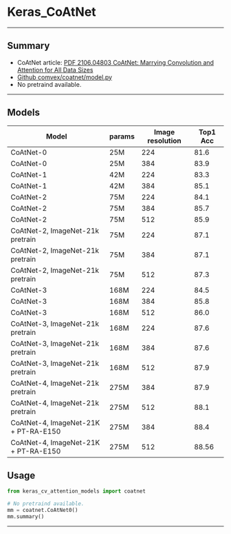 # Keras_CoAtNet
***

## Summary
- CoAtNet article: [PDF 2106.04803 CoAtNet: Marrying Convolution and Attention for All Data Sizes](https://arxiv.org/pdf/2106.04803.pdf)
- [Github comvex/coatnet/model.py](https://github.com/blakechi/ComVEX/blob/master/comvex/coatnet/model.py)
- No pretraind available.
***

## Models
  | Model                                | params | Image resolution | Top1 Acc |
  | ------------------------------------ | ------ | ---------------- | -------- |
  | CoAtNet-0                            | 25M    | 224              | 81.6     |
  | CoAtNet-0                            | 25M    | 384              | 83.9     |
  | CoAtNet-1                            | 42M    | 224              | 83.3     |
  | CoAtNet-1                            | 42M    | 384              | 85.1     |
  | CoAtNet-2                            | 75M    | 224              | 84.1     |
  | CoAtNet-2                            | 75M    | 384              | 85.7     |
  | CoAtNet-2                            | 75M    | 512              | 85.9     |
  | CoAtNet-2, ImageNet-21k pretrain     | 75M    | 224              | 87.1     |
  | CoAtNet-2, ImageNet-21k pretrain     | 75M    | 384              | 87.1     |
  | CoAtNet-2, ImageNet-21k pretrain     | 75M    | 512              | 87.3     |
  | CoAtNet-3                            | 168M   | 224              | 84.5     |
  | CoAtNet-3                            | 168M   | 384              | 85.8     |
  | CoAtNet-3                            | 168M   | 512              | 86.0     |
  | CoAtNet-3, ImageNet-21k pretrain     | 168M   | 224              | 87.6     |
  | CoAtNet-3, ImageNet-21k pretrain     | 168M   | 384              | 87.6     |
  | CoAtNet-3, ImageNet-21k pretrain     | 168M   | 512              | 87.9     |
  | CoAtNet-4, ImageNet-21k pretrain     | 275M   | 384              | 87.9     |
  | CoAtNet-4, ImageNet-21k pretrain     | 275M   | 512              | 88.1     |
  | CoAtNet-4, ImageNet-21K + PT-RA-E150 | 275M   | 384              | 88.4     |
  | CoAtNet-4, ImageNet-21K + PT-RA-E150 | 275M   | 512              | 88.56    |
## Usage
  ```py
  from keras_cv_attention_models import coatnet

  # No pretraind available.
  mm = coatnet.CoAtNet0()
  mm.summary()
  ```
***
